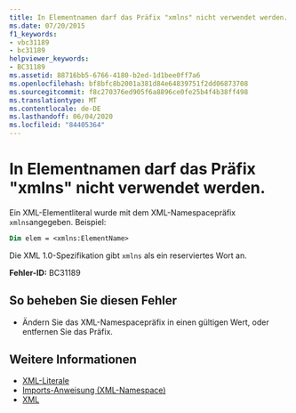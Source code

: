 ```yaml
---
title: In Elementnamen darf das Präfix "xmlns" nicht verwendet werden.
ms.date: 07/20/2015
f1_keywords:
- vbc31189
- bc31189
helpviewer_keywords:
- BC31189
ms.assetid: 88716bb5-6766-4180-b2ed-1d1bee0ff7a6
ms.openlocfilehash: bf8bfc8b2001a381d84e64839751f2dd06873708
ms.sourcegitcommit: f8c270376ed905f6a8896ce0fe25b4f4b38ff498
ms.translationtype: MT
ms.contentlocale: de-DE
ms.lasthandoff: 06/04/2020
ms.locfileid: "84405364"
---
```

# <a name="element-names-cannot-use-the-xmlns-prefix"></a>In Elementnamen darf das Präfix "xmlns" nicht verwendet werden.
Ein XML-Elementliteral wurde mit dem XML-Namespacepräfix `xmlns`angegeben. Beispiel:  
  
```vb  
Dim elem = <xmlns:ElementName>  
```  
  
 Die XML 1.0-Spezifikation gibt `xmlns` als ein reserviertes Wort an.  
  
 **Fehler-ID:** BC31189  
  
## <a name="to-correct-this-error"></a>So beheben Sie diesen Fehler  
  
- Ändern Sie das XML-Namespacepräfix in einen gültigen Wert, oder entfernen Sie das Präfix.  
  
## <a name="see-also"></a>Weitere Informationen

- [XML-Literale](../language-reference/xml-literals/index.md)
- [Imports-Anweisung (XML-Namespace)](../language-reference/statements/imports-statement-xml-namespace.md)
- [XML](../programming-guide/language-features/xml/index.md)
